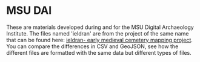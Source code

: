 # MSU DAI
These are materials developed during and for the MSU Digital Archaeology Institute. The files named 'ieldran' are from the project of the same name that can be found here: <a href="ieldran.matrix.msu.edu">ieldran- early medieval cemetery mapping project</a>. You can compare the differences in CSV and GeoJSON, see how the different files are formatted with the same data but different types of files. 
